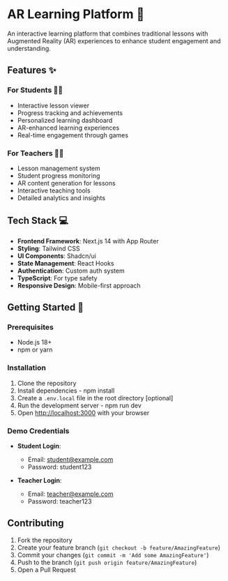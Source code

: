 # AR Learning Platform 🚀

An interactive learning platform that combines traditional lessons with Augmented Reality (AR) experiences to enhance student engagement and understanding.

## Features ✨

### For Students 👨‍🎓
- Interactive lesson viewer
- Progress tracking and achievements
- Personalized learning dashboard
- AR-enhanced learning experiences
- Real-time engagement through games

### For Teachers 👩‍🏫
- Lesson management system
- Student progress monitoring
- AR content generation for lessons
- Interactive teaching tools
- Detailed analytics and insights

## Tech Stack 💻

- **Frontend Framework**: Next.js 14 with App Router
- **Styling**: Tailwind CSS
- **UI Components**: Shadcn/ui
- **State Management**: React Hooks
- **Authentication**: Custom auth system
- **TypeScript**: For type safety
- **Responsive Design**: Mobile-first approach

## Getting Started 🌟

### Prerequisites
- Node.js 18+ 
- npm or yarn

### Installation

1. Clone the repository
2. Install dependencies - npm install
3. Create a `.env.local` file in the root directory [optional]
4. Run the development server - npm run dev
5. Open [http://localhost:3000](http://localhost:3000) with your browser

### Demo Credentials
- **Student Login**: 
  - Email: student@example.com
  - Password: student123

- **Teacher Login**:
  - Email: teacher@example.com
  - Password: teacher123

## Contributing 
1. Fork the repository
2. Create your feature branch (`git checkout -b feature/AmazingFeature`)
3. Commit your changes (`git commit -m 'Add some AmazingFeature'`)
4. Push to the branch (`git push origin feature/AmazingFeature`)
5. Open a Pull Request
